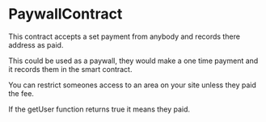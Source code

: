 # PaywallContract

This contract accepts a set payment from anybody and records there address as paid.

This could be used as a paywall, they would make a one time payment and it records them in the smart contract.

You can restrict someones access to an area on your site unless they paid the fee.

If the getUser function returns true it means they paid.

